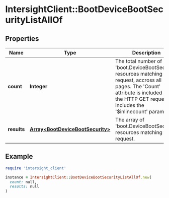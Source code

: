 # IntersightClient::BootDeviceBootSecurityListAllOf

## Properties

| Name | Type | Description | Notes |
| ---- | ---- | ----------- | ----- |
| **count** | **Integer** | The total number of &#39;boot.DeviceBootSecurity&#39; resources matching the request, accross all pages. The &#39;Count&#39; attribute is included when the HTTP GET request includes the &#39;$inlinecount&#39; parameter. | [optional] |
| **results** | [**Array&lt;BootDeviceBootSecurity&gt;**](BootDeviceBootSecurity.md) | The array of &#39;boot.DeviceBootSecurity&#39; resources matching the request. | [optional] |

## Example

```ruby
require 'intersight_client'

instance = IntersightClient::BootDeviceBootSecurityListAllOf.new(
  count: null,
  results: null
)
```

